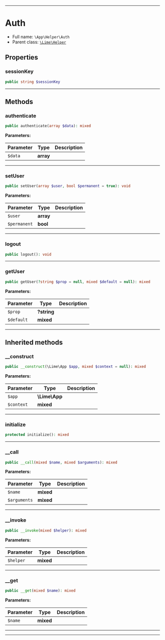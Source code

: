 ***

# Auth





* Full name: `\App\Helper\Auth`
* Parent class: [`\Lime\Helper`](../../Lime/Helper.md)



## Properties


### sessionKey



```php
public string $sessionKey
```






***

## Methods


### authenticate



```php
public authenticate(array $data): mixed
```








**Parameters:**

| Parameter | Type | Description |
|-----------|------|-------------|
| `$data` | **array** |  |




***

### setUser



```php
public setUser(array $user, bool $permanent = true): void
```








**Parameters:**

| Parameter | Type | Description |
|-----------|------|-------------|
| `$user` | **array** |  |
| `$permanent` | **bool** |  |




***

### logout



```php
public logout(): void
```











***

### getUser



```php
public getUser(?string $prop = null, mixed $default = null): mixed
```








**Parameters:**

| Parameter | Type | Description |
|-----------|------|-------------|
| `$prop` | **?string** |  |
| `$default` | **mixed** |  |




***


## Inherited methods


### __construct



```php
public __construct(\Lime\App $app, mixed $context = null): mixed
```








**Parameters:**

| Parameter | Type | Description |
|-----------|------|-------------|
| `$app` | **\Lime\App** |  |
| `$context` | **mixed** |  |




***

### initialize



```php
protected initialize(): mixed
```











***

### __call



```php
public __call(mixed $name, mixed $arguments): mixed
```








**Parameters:**

| Parameter | Type | Description |
|-----------|------|-------------|
| `$name` | **mixed** |  |
| `$arguments` | **mixed** |  |




***

### __invoke



```php
public __invoke(mixed $helper): mixed
```








**Parameters:**

| Parameter | Type | Description |
|-----------|------|-------------|
| `$helper` | **mixed** |  |




***

### __get



```php
public __get(mixed $name): mixed
```








**Parameters:**

| Parameter | Type | Description |
|-----------|------|-------------|
| `$name` | **mixed** |  |




***


***

